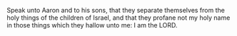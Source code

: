 Speak unto Aaron and to his sons, that they separate themselves from the holy things of the children of Israel, and that they profane not my holy name in those things which they hallow unto me: I am the LORD.
